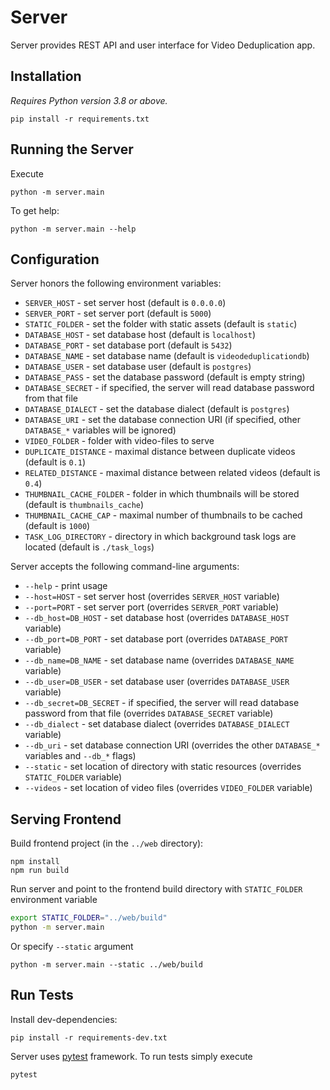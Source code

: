 # Server

Server provides REST API and user interface for Video Deduplication app.

## Installation 

*Requires Python version 3.8 or above.*

```
pip install -r requirements.txt
```

## Running the Server

Execute 
```
python -m server.main
```

To get help:
```
python -m server.main --help 
```

## Configuration

Server honors the following environment variables:
 * `SERVER_HOST` - set server host (default is `0.0.0.0`)
 * `SERVER_PORT` - set server port (default is `5000`)
 * `STATIC_FOLDER` - set the folder with static assets (default is `static`)
 * `DATABASE_HOST` - set database host (default is `localhost`)
 * `DATABASE_PORT` - set database port (default is `5432`)
 * `DATABASE_NAME` - set database name (default is `videodeduplicationdb`)
 * `DATABASE_USER` - set database user (default is `postgres`)
 * `DATABASE_PASS` - set the database password (default is empty string)
 * `DATABASE_SECRET` - if specified, the server will read database password from that file
 * `DATABASE_DIALECT` - set the database dialect (default is `postgres`)
 * `DATABASE_URI` - set the database connection URI (if specified, other `DATABASE_*` variables will be ignored)
 * `VIDEO_FOLDER` - folder with video-files to serve
 * `DUPLICATE_DISTANCE` - maximal distance between duplicate videos (default is `0.1`)
 * `RELATED_DISTANCE` - maximal distance between related videos (default is `0.4`) 
 * `THUMBNAIL_CACHE_FOLDER` - folder in which thumbnails will be stored (default is `thumbnails_cache`)
 * `THUMBNAIL_CACHE_CAP` - maximal number of thumbnails to be cached (default is `1000`)
 * `TASK_LOG_DIRECTORY` - directory in which background task logs are located (default is `./task_logs`)
 


Server accepts the following command-line arguments:
 * `--help` - print usage
 * `--host=HOST` - set server host (overrides `SERVER_HOST` variable)
 * `--port=PORT` - set server port (overrides `SERVER_PORT` variable)
 * `--db_host=DB_HOST` - set database host (overrides `DATABASE_HOST` variable)
 * `--db_port=DB_PORT` - set database port (overrides `DATABASE_PORT` variable)
 * `--db_name=DB_NAME` - set database name (overrides `DATABASE_NAME` variable)
 * `--db_user=DB_USER` - set database user (overrides `DATABASE_USER` variable)
 * `--db_secret=DB_SECRET` - if specified, the server will read database password from that file
 (overrides `DATABASE_SECRET` variable)
 * `--db_dialect` - set database dialect (overrides `DATABASE_DIALECT` variable)
 * `--db_uri` - set database connection URI (overrides the other `DATABASE_*` variables and `--db_*` flags)
 * `--static` - set location of directory with static resources (overrides `STATIC_FOLDER` variable)
 * `--videos` - set location of video files (overrides `VIDEO_FOLDER` variable)

## Serving Frontend

Build frontend project (in the `../web` directory):
```
npm install
npm run build
```

Run server and point to the frontend build directory with `STATIC_FOLDER` environment variable
```bash
export STATIC_FOLDER="../web/build" 
python -m server.main 
```

Or specify `--static` argument
```
python -m server.main --static ../web/build
```

## Run Tests

Install dev-dependencies:
```
pip install -r requirements-dev.txt
```

Server uses [pytest](https://docs.pytest.org/en/stable/getting-started.html) framework. 
To run tests simply execute
```
pytest
```

